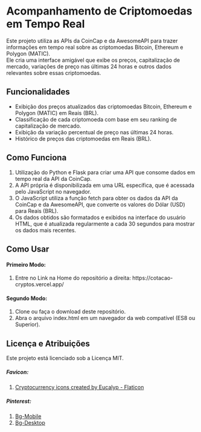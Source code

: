 
<h1> Acompanhamento de Criptomoedas em Tempo Real</h1>
<p>Este projeto utiliza as APIs da CoinCap e da AwesomeAPI para trazer informações em tempo real sobre as criptomoedas Bitcoin, Ethereum e Polygon (MATIC).<br>
Ele cria uma interface amigável que exibe os preços, capitalização de mercado, variações de preço nas últimas 24 horas e outros dados relevantes sobre essas criptomoedas.</p>

<h2>Funcionalidades</h2>
<ul>
  <li>Exibição dos preços atualizados das criptomoedas Bitcoin, Ethereum e Polygon (MATIC) em Reais (BRL).</li>
  <li>Classificação de cada criptomoeda com base em seu ranking de capitalização de mercado.</li>
  <li>Exibição da variação percentual de preço nas últimas 24 horas.</li>
  <li>Histórico de preços das criptomoedas em Reais (BRL).</li>
</ul>

<h2>Como Funciona</h2>
<ol>
  <li>Utilização do Python e Flask para criar uma API que consome dados em tempo real da API da CoinCap.</li>
  <li>A API própria é disponibilizada em uma URL específica, que é acessada pelo JavaScript no navegador.</li>
  <li>O JavaScript utiliza a função fetch para obter os dados da API da CoinCap e da AwesomeAPI, que converte os valores do Dólar (USD) para Reais (BRL).</li>
  <li>Os dados obtidos são formatados e exibidos na interface do usuário HTML, que é atualizada regularmente a cada 30 segundos para mostrar os dados mais recentes.</li>
</ol>

<h2>Como Usar</h2>
<div>
  <h4>Primeiro Modo:</h4>
  <ol>
    <li>Entre no Link na Home do repositório a direita: https://cotacao-cryptos.vercel.app/</li>
  </ol>
  <h4>Segundo Modo:</h4>
  <ol>
    <li>Clone ou faça o download deste repositório.</li>
    <li>Abra o arquivo index.html em um navegador da web compatível (ES8 ou Superior).</li>
  </ol>
</div>

<h2>Licença e Atribuições</h2>
<p>Este projeto está licenciado sob a Licença MIT.</p>
<h5>Favicon:</h5>
<ol>
  <li>
    <a href="https://www.flaticon.com/free-icons/cryptocurrency" title="cryptocurrency icons">Cryptocurrency icons created by Eucalyp - Flaticon</a>
  </li>
</ol>
<h5>Pinterest:</h5>
<ol>
  <li>
    <a href="https://i.pinimg.com/564x/3f/a1/9e/3fa19e5d5fd6ddee8c5c520006c2714a.jpg">Bg-Mobile</a>
  </li>
  <li>
    <a href="https://wallpapercave.com/wp/wp4678542.jpg">Bg-Desktop</a>
  </li>


